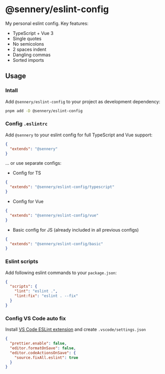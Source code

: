 # @sennery/eslint-config

My personal eslint config. Key features:

- TypeScript + Vue 3
- Single quotes
- No semicolons
- 2 spaces indent
- Dangling commas
- Sorted imports

## Usage
### Intall

Add `@sennery/eslint-config` to your project as development dependency:

```sh
pnpm add -D @sennery/eslint-config
```

### Config `.eslintrc`

Add `@sennery` to your eslint config for full TypeScript and Vue support:

```json
{
  "extends": "@sennery"
}
```

... or use separate configs:

- Config for TS

```json
{
  "extends": "@sennery/eslint-config/typescript"
}
```

- Config for Vue

```json
{
  "extends": "@sennery/eslint-config/vue"
}
```

- Basic config for JS (already included in all previous configs)

```json
{ 
  "extends": "@sennery/eslint-config/basic"
}
```

### Eslint scripts

Add following eslint commands to your `package.json`:

```json
{
  "scripts": {
    "lint": "eslint .",
    "lint:fix": "eslint . --fix"
  }
}
```

### Config VS Code auto fix

Install [VS Code ESLint extension](https://marketplace.visualstudio.com/items?itemName=dbaeumer.vscode-eslint) and create `.vscode/settings.json`

```json
{
  "prettier.enable": false,
  "editor.formatOnSave": false,
  "editor.codeActionsOnSave": {
    "source.fixAll.eslint": true
  }
}
```
